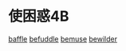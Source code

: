 # 使困惑4B

[baffle](/Vocabulary/B/baffle.md)
[befuddle](/Vocabulary/B/befuddle.md)
[bemuse](/Vocabulary/B/bemuse.md)
[bewilder](/Vocabulary/B/bewilder.md)

